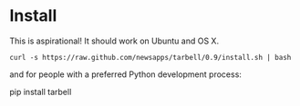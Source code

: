 # Install

This is aspirational! It should work on Ubuntu and OS X.

    curl -s https://raw.github.com/newsapps/tarbell/0.9/install.sh | bash

and for people with a preferred Python development process:

   pip install tarbell


